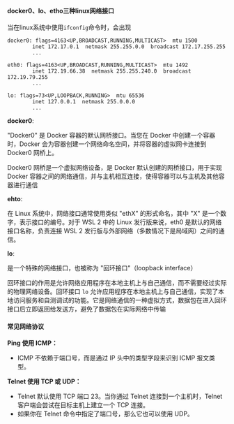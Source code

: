 #### docker0、lo、etho三种linux网络接口

当在linux系统中使用`ifconfig`命令时，会出现

```shell
docker0: flags=4163<UP,BROADCAST,RUNNING,MULTICAST>  mtu 1500
        inet 172.17.0.1  netmask 255.255.0.0  broadcast 172.17.255.255
        ...
        
eth0: flags=4163<UP,BROADCAST,RUNNING,MULTICAST>  mtu 1492
        inet 172.19.66.38  netmask 255.255.240.0  broadcast 172.19.79.255
        ...

lo: flags=73<UP,LOOPBACK,RUNNING>  mtu 65536
        inet 127.0.0.1  netmask 255.0.0.0
        ...
```

**docker0**:

"Docker0" 是 Docker 容器的默认网桥接口。当您在 Docker 中创建一个容器时，Docker 会为容器创建一个网络命名空间，并将容器的虚拟网卡连接到 Docker0 网桥上。

Docker0 网桥是一个虚拟网络设备，是 Docker 默认创建的网桥接口，用于实现 Docker 容器之间的网络通信，并与主机相互连接，使得容器可以与主机及其他容器进行通信

**ehto**:

在 Linux 系统中，网络接口通常使用类似 "ethX" 的形式命名，其中 "X" 是一个数字，表示接口的编号。对于 WSL 2 中的 Linux 发行版来说，eth0 是默认的网络接口名称，负责连接 WSL 2 发行版与外部网络（多数情况下是局域网）之间的通信。

**lo**:

是一个特殊的网络接口，也被称为 "回环接口"（loopback interface）

回环接口的作用是允许网络应用程序在本地主机上与自己通信，而不需要经过实际的物理网络设备。回环接口 `lo` 允许应用程序在本地主机上与自己通信，实现了本地访问服务和自测调试的功能。它是网络通信的一种虚拟方式，数据包在进入回环接口后立即返回给发送方，避免了数据包在实际网络中传输



#### 常见网络协议

**Ping 使用 ICMP：**

- ICMP 不依赖于端口号，而是通过 IP 头中的类型字段来识别 ICMP 报文类型。

**Telnet 使用 TCP 或 UDP：**

- Telnet 默认使用 TCP 端口 23。当你通过 Telnet 连接到一个主机时，Telnet 客户端会尝试在目标主机上建立一个 TCP 连接。
- 如果你在 Telnet 命令中指定了端口号，那么它也可以使用 UDP。

